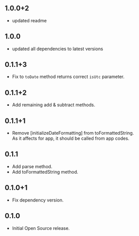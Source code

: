## 1.0.0+2

* updated readme

## 1.0.0

* updated all dependencies to latest versions

## 0.1.1+3

* Fix to `toDate` method returns correct `isUtc` parameter.

## 0.1.1+2

* Add remaining add & subtract methods.

## 0.1.1+1

* Remove [initializeDateFormatting] from toFormattedString.  
As it affects for app, it should be called from app codes.

## 0.1.1

* Add parse method.
* Add toFormattedString method.

## 0.1.0+1

* Fix dependency version.

## 0.1.0

* Initial Open Source release.